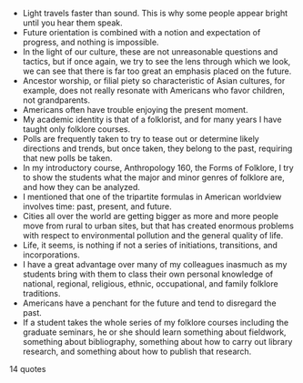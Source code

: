  - Light travels faster than sound. This is why some people appear bright until you hear them speak.
 - Future orientation is combined with a notion and expectation of progress, and nothing is impossible.
 - In the light of our culture, these are not unreasonable questions and tactics, but if once again, we try to see the lens through which we look, we can see that there is far too great an emphasis placed on the future.
 - Ancestor worship, or filial piety so characteristic of Asian cultures, for example, does not really resonate with Americans who favor children, not grandparents.
 - Americans often have trouble enjoying the present moment.
 - My academic identity is that of a folklorist, and for many years I have taught only folklore courses.
 - Polls are frequently taken to try to tease out or determine likely directions and trends, but once taken, they belong to the past, requiring that new polls be taken.
 - In my introductory course, Anthropology 160, the Forms of Folklore, I try to show the students what the major and minor genres of folklore are, and how they can be analyzed.
 - I mentioned that one of the tripartite formulas in American worldview involves time: past, present, and future.
 - Cities all over the world are getting bigger as more and more people move from rural to urban sites, but that has created enormous problems with respect to environmental pollution and the general quality of life.
 - Life, it seems, is nothing if not a series of initiations, transitions, and incorporations.
 - I have a great advantage over many of my colleagues inasmuch as my students bring with them to class their own personal knowledge of national, regional, religious, ethnic, occupational, and family folklore traditions.
 - Americans have a penchant for the future and tend to disregard the past.
 - If a student takes the whole series of my folklore courses including the graduate seminars, he or she should learn something about fieldwork, something about bibliography, something about how to carry out library research, and something about how to publish that research.

14 quotes